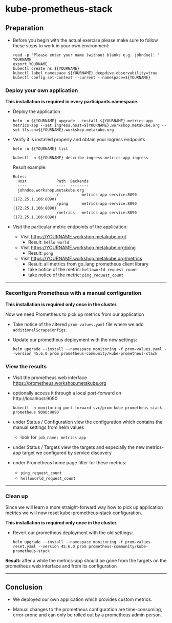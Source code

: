 # kube-prometheus-stack

## Preparation

* Before you begin with the actual exercise please make sure to follow these steps to work in your own environment:

  ```shell
  read -p "Please enter your name (without blanks e.g. johndoe): " YOURNAME
  export YOURNAME
  kubectl create ns ${YOURNAME}
  kubectl label namespace ${YOURNAME} deepdive-observability=true
  kubectl config set-context --current --namespace=${YOURNAME}
  ```

### Deploy your own application

**This installation is required in every participants namespace.**

* Deploy the application

  ```shell
  helm -n ${YOURNAME} upgrade --install ${YOURNAME}-metrics-app metrics-app --set ingress.host=${YOURNAME}.workshop.metakube.org --set tls.cn=${YOURNAME}.workshop.metakube.org
  ```

* Verify it is installed properly and obtain your ingress endpoints

  ```shell
  helm -n ${YOURNAME} list
  ```

  ```shell
  kubectl -n ${YOURNAME} describe ingress metrics-app-ingress
  ```

  Result example:
  
  ```shell
  Rules:
    Host             Path  Backends
    ----             ----  --------
    johndoe.workshop.metakube.org  
                     /          metrics-app-service:8090 (172.25.1.106:8090)
                     /ping      metrics-app-service:8090 (172.25.1.106:8090)
                     /metrics   metrics-app-service:8090 (172.25.1.106:8090)
  ```

* Visit the particular metric endpoints of the application:
  * Visit https://YOURNAME.workshop.metakube.org/
    * Result: `hello world`
  * Visit https://YOURNAME.workshop.metakube.org/ping
    * Result: `pong`
  * Visit https://YOURNAME.workshop.metakube.org/metrics
    * Result: all metrics from go_lang prometheus client library
    * take notice of the metric: `helloworld_request_count`
    * take notice of the metric: `ping_request_count`

---

### Reconfigure Prometheus with a manual configuration

**This installation is required only once in the cluster.**

Now we need Prometheus to pick up metrics from our application

* Take notice of the altered `prom-values.yaml` file where we add `additionalScrapeConfigs`.

* Update our prometheus deployment with the new settings:

  ```shell
  helm upgrade --install --namespace monitoring -f prom-values.yaml --version 45.6.0 prom prometheus-community/kube-prometheus-stack
  ```

### View the results

* Visit the prometheus web interface https://prometheus.workshop.metakube.org

* optionally access it through a local port-forward on http://localhost:9090

  `kubectl -n monitoring port-forward svc/prom-kube-prometheus-stack-prometheus 9090:9090`

* under Status / Configuration view the configuration which contains the manual settings from helm values
  * look for `job_name: metrics-app`

* under Status / Targets view the targets and especially the new metrics-app target we configured by service discovery

* under Prometheus home page filter for these metrics:
  * `ping_request_count`
  * `helloworld_request_count`

---

### Clean up

Since we will learn a more straight-forward way how to pick up application metrics
we will now reset kube-prometheus-stack configuration.

**This installation is required only once in the cluster.**

* Revert our prometheus deployment with the old settings:

  ```shell
  helm upgrade --install --namespace monitoring -f prom-values-reset.yaml --version 45.6.0 prom prometheus-community/kube-prometheus-stack
  ```
**Result:** after a while the metrics-app should be gone from the targets on the prometheus web interface 
and from its configuration

---

## Conclusion

* We deployed our own application which provides custom metrics.

* Manual changes to the prometheus configuration are time-consuming, error-prone and
can only be rolled out by a prometheus admin person.
